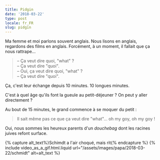 ```yaml
---
title: Pidgin
date: '2018-03-22'
type: post
locale: fr_FR
slug: pidgin
---
```


Ma femme et moi parlons souvent anglais. Nous lisons en anglais, regardons des films en anglais. Forcément, à un moment, il fallait que ça nous rattrape…

<!-- more -->

> – Ça veut dire quoi, "what" ?  
> – Ça veut dire "quoi".  
> – Oui, ça veut dire quoi, "what" ?  
> – Ça veut dire "quoi".

Ça, c'est leur échange depuis 10 minutes. 10 longues minutes.

C'est à quel âge qu'ils font la gueule au petit-déjeuner ? On peut y aller directement ?

Au bout de 15 minutes, le grand commence à se moquer du petit :

> Il sait même pas ce que ça veut dire "what"… oh my goy, oh my goy !

Oui, nous sommes les heureux parents d'un _douchebag_ dont les racines juives refont surface.

{% capture alt_text%}Schimdt a l'air choqué, mais rit{% endcapture %}
{% include video_as_a_gif.html.liquid
url="/assets/images/papa/2018-03-22/schmidt"
alt=alt_text
%}